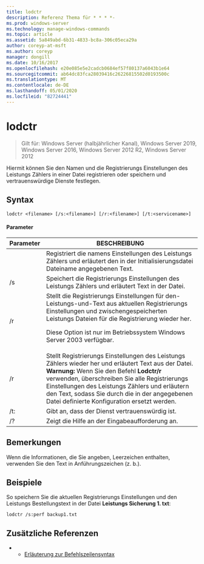 ```yaml
---
title: lodctr
description: Referenz Thema für * * * *-
ms.prod: windows-server
ms.technology: manage-windows-commands
ms.topic: article
ms.assetid: 5a849abd-6b31-4833-bc8a-306c05eca29a
author: coreyp-at-msft
ms.author: coreyp
manager: dongill
ms.date: 10/16/2017
ms.openlocfilehash: e20e085e5e2cadcb0684ef57f80137a6043b1e64
ms.sourcegitcommit: ab64dc83fca28039416c26226815502d0193500c
ms.translationtype: MT
ms.contentlocale: de-DE
ms.lasthandoff: 05/01/2020
ms.locfileid: "82724441"
---
```

# <a name="lodctr"></a>lodctr

> Gilt für: Windows Server (halbjährlicher Kanal), Windows Server 2019, Windows Server 2016, Windows Server 2012 R2, Windows Server 2012

Hiermit können Sie den Namen und die Registrierungs Einstellungen des Leistungs Zählers in einer Datei registrieren oder speichern und vertrauenswürdige Dienste festlegen.
## <a name="syntax"></a>Syntax
```
lodctr <filename> [/s:<filename>] [/r:<filename>] [/t:<servicename>]
```
#### <a name="parameters"></a>Parameter

|    Parameter     |                                                                                                                                         BESCHREIBUNG                                                                                                                                          |
|------------------|----------------------------------------------------------------------------------------------------------------------------------------------------------------------------------------------------------------------------------------------------------------------------------------------|
|    <filename>    |                                                                                          Registriert die namens Einstellungen des Leistungs Zählers und erläutert den in der Initialisierungsdatei Dateiname angegebenen Text.                                                                                          |
|  /s<filename>   |                                                                                                       Speichert die Registrierungs Einstellungen des Leistungs Zählers und erläutert <filename>Text in der Datei.                                                                                                       |
|        /r        |                                Stellt die Registrierungs Einstellungen für den-Leistungs-und-Text aus aktuellen Registrierungs Einstellungen und zwischengespeicherten Leistungs Dateien für die Registrierung wieder her.<p>Diese Option ist nur im Betriebssystem Windows Server 2003 verfügbar.                                |
|  /r<filename>   | Stellt Registrierungs Einstellungen des Leistungs Zählers wieder her und <filename>erläutert Text aus der Datei. **Warnung:** Wenn Sie den Befehl **Lodctr/r** verwenden, überschreiben Sie alle Registrierungs Einstellungen des Leistungs Zählers und erläutern den Text, sodass Sie durch die in der angegebenen Datei definierte Konfiguration ersetzt werden. |
| /t:<servicename> |                                                                                                                       Gibt an, <servicename> dass der Dienst vertrauenswürdig ist.                                                                                                                       |
|        /?        |                                                                                                                             Zeigt die Hilfe an der Eingabeaufforderung an.                                                                                                                             |

## <a name="remarks"></a>Bemerkungen
Wenn die Informationen, die Sie angeben, Leerzeichen enthalten, verwenden Sie den Text in Anführungszeichen <filename>(z. b.).
## <a name="examples"></a>Beispiele
So speichern Sie die aktuellen Registrierungs Einstellungen und den Leistungs Bestellungstext in der Datei **Leistungs Sicherung 1. txt**:
```
lodctr /s:perf backup1.txt
```
## <a name="additional-references"></a>Zusätzliche Referenzen
-   - [Erläuterung zur Befehlszeilensyntax](command-line-syntax-key.md)

